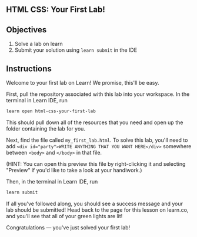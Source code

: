 HTML CSS: Your First Lab!
---

## Objectives

1. Solve a lab on learn
2. Submit your solution using `learn submit` in the IDE

## Instructions

Welcome to your first lab on Learn! We promise, this'll be easy.

First, pull the repository associated with this lab into your workspace. In the terminal in Learn IDE, run

``` bash
learn open html-css-your-first-lab
```

This should pull down all of the resources that you need and open up the folder containing the lab for you.

Next, find the file called `my_first_lab.html`. To solve this lab, you'll need to add `<div id="party">WRITE ANYTHING THAT YOU WANT HERE</div>` somewhere between `<body>` and `</body>` in that file.

(HINT: You can open this preview this file by right-clicking it and selecting "Preview" if you'd like to take a look at your handiwork.)

Then, in the terminal in Learn IDE, run

``` bash
learn submit
```

If all you've followed along, you should see a success message and your lab should be submitted! Head back to the page for this lesson on learn.co, and you'll see that all of your green lights are lit!

Congratulations — you've just solved your first lab!
